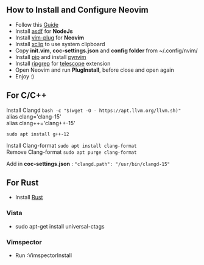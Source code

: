 ## How to Install and Configure Neovim

  - Follow this [Guide](https://www.manualdocodigo.com.br/vim-basico/)
  - Install [asdf](https://asdf-vm.com/) for **NodeJs**
  - Install [vim-plug](https://github.com/junegunn/vim-plug) for **Neovim**
  - Install [xclip](https://howtoinstall.co/en/xclip) to use system clipboard
  - Copy **init.vim**, **coc-settings.json** and **config folder** from ~/.config/nvim/
  - Install [pip](https://www.educative.io/answers/installing-pip3-in-ubuntu) and install [pynvim](https://pypi.org/project/pynvim/)
  - Install [ripgrep](https://github.com/BurntSushi/ripgrep) for [telescope](https://github.com/nvim-telescope/telescope.nvim) extension
  - Open Neovim and run **PlugInstall**, before close and open again
  - Enjoy :)

## For C/C++

Install Clangd `bash -c "$(wget -O - https://apt.llvm.org/llvm.sh)"`<br />
alias clang='clang-15'<br />
alias clang++='clang++-15'<br />

`sudo apt install g++-12`<br />

Install Clang-format `sudo apt install clang-format`<br />
Remove Clang-format `sudo apt purge clang-format`

Add in **coc-settings.json** : `"clangd.path": "/usr/bin/clangd-15"`

## For Rust

  - Install [Rust](https://www.rust-lang.org/tools/install)

### Vista

  -  sudo apt-get install universal-ctags

### Vimspector

  - Run :VimspectorInstall
